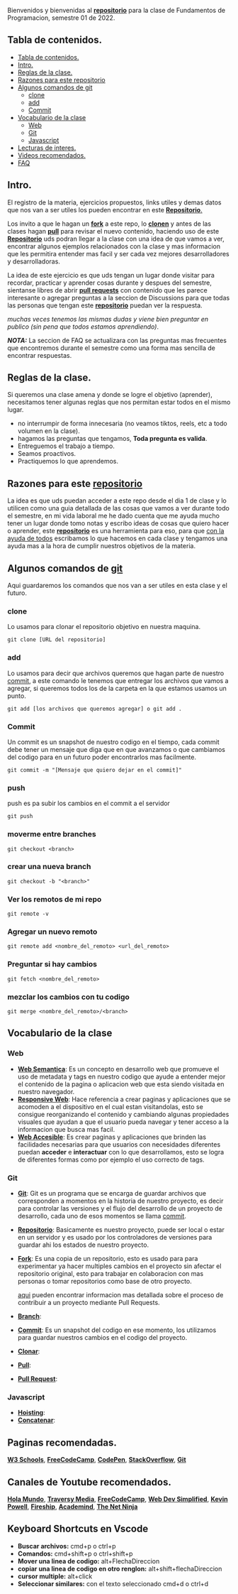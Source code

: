 Bienvenidos y bienvenidas al [**repositorio**]() para la clase de Fundamentos de Programacion, semestre 01 de 2022.

## Tabla de contenidos.

- [Tabla de contenidos.](#tabla-de-contenidos)
- [Intro.](#intro)
- [Reglas de la clase.](#reglas-de-la-clase)
- [Razones para este repositorio](#razones-para-este-repositorio)
- [Algunos comandos de git](#algunos-comandos-de-git)
  - [clone](#clone)
  - [add](#add)
  - [Commit](#commit)
- [Vocabulario de la clase](#vocabulario-de-la-clase)
  - [Web](#web)
  - [Git](#git)
  - [Javascript](#javascript)
- [Lecturas de interes.](#lecturas-de-interes)
- [Videos recomendados.](#videos-recomendados)
- [FAQ](#faq)

## Intro.
El registro de la materia, ejercicios propuestos, links utiles y demas datos que nos van a ser utiles los pueden encontrar en este [**Repositorio**.]()

Los invito a que le hagan un [**fork**](https://docs.github.com/en/get-started/quickstart/fork-a-repo) a este repo, lo [**clonen**]() y antes de las clases hagan [**pull**]() para revisar el nuevo contenido, haciendo uso de este [**Repositorio**]() uds podran llegar a la clase con una idea de que vamos a ver, encontrar algunos ejemplos relacionados con la clase y mas informacion que les permitira entender mas facil y ser cada vez mejores desarrolladores y desarrolladoras.

La idea de este ejercicio es que uds tengan un lugar donde visitar para recordar, practicar y aprender cosas durante y despues del semestre, sientanse libres de abrir [**pull requests**]() con contenido que les parece interesante o agregar preguntas a la seccion de Discussions para que todas las personas que tengan este [**repositorio**]() puedan ver la respuesta.

 _muchas veces tenemos las mismas dudas y viene bien preguntar en publico (sin pena que todos estamos aprendiendo)_.

**_NOTA:_** La seccion de FAQ se actualizara con las preguntas mas frecuentes que encontremos durante el semestre como una forma mas sencilla de encontrar respuestas.

## Reglas de la clase.
Si queremos una clase amena y donde se logre el objetivo (aprender), necesitamos tener algunas reglas que nos permitan estar todos en el mismo lugar.

- no interrumpir de forma innecesaria (no veamos tiktos, reels, etc a todo volumen en la clase).
- hagamos las preguntas que tengamos, **Toda pregunta es valida**.
- Entreguemos el trabajo a tiempo.
- Seamos proactivos.
- Practiquemos lo que aprendemos.

## Razones para este [repositorio]()
La idea es que uds puedan acceder a este repo desde el dia 1 de clase y lo utilicen como una guia detallada de las cosas que vamos a ver durante todo el semestre, en mi vida laboral me he dado cuenta que me ayuda mucho tener un lugar donde tomo notas y escribo ideas de cosas que quiero hacer o aprender, este [**repositorio**]() es una herramienta para eso, para que [con la ayuda de todos](https://docs.github.com/en/get-started/quickstart/contributing-to-projects) escribamos lo que hacemos en cada clase y tengamos una ayuda mas a la hora de cumplir nuestros objetivos de la materia.

## Algunos comandos de [git](https://git-scm.com/book/es/v2/Inicio---Sobre-el-Control-de-Versiones-Fundamentos-de-Git)
Aqui guardaremos los comandos que nos van a ser utiles en esta clase y el futuro.
### clone
Lo usamos para clonar el repositorio objetivo en nuestra maquina.
```
git clone [URL del repositorio]
```
### add
Lo usamos para decir que archivos queremos que hagan parte de nuestro [commit](https://www.w3schools.com/git/git_commit.asp?remote=gitlab), a este comando le tenemos que entregar los archivos que vamos a agregar, si queremos todos los de la carpeta en la que estamos usamos un punto.
```
git add [los archivos que queremos agregar] o git add .
```
### Commit
Un commit es un snapshot de nuestro codigo en el tiempo, cada commit debe tener un mensaje que diga que en que avanzamos o que cambiamos del codigo para en un futuro poder encontrarlos mas facilmente.
```
git commit -m "[Mensaje que quiero dejar en el commit]"
```
### push
push es pa subir los cambios en el commit a el servidor
```
git push
```
### moverme entre branches
```
git checkout <branch>
```
### crear una nueva branch
```
git checkout -b "<branch>"
```
### Ver los remotos de mi repo
```
git remote -v
```
### Agregar un nuevo remoto
```
git remote add <nombre_del_remoto> <url_del_remoto>
```
### Preguntar si hay cambios
```
git fetch <nombre_del_remoto>
```
### mezclar los cambios con tu codigo
```
git merge <nombre_del_remoto>/<branch>
```


## Vocabulario de la clase
### Web
- [**Web Semantica**](https://www.crehana.com/cl/blog/desarrollo-web/web-semantica/): Es un concepto en desarrollo web que promueve el uso de metadata y tags en nuestro codigo que ayude a entender mejor el contenido de la pagina o aplicacion web que esta siendo visitada en nuestro navegador.
- [**Responsive Web**](https://www.w3schools.com/whatis/whatis_responsive.asp): Hace referencia a crear paginas y aplicaciones que se acomoden a el dispositivo en el cual estan visitandolas, esto se consigue reorganizando el contenido y cambiando algunas propiedades visuales que ayudan a que el usuario pueda navegar y tener acceso a la informacion que busca mas facil.
- [**Web Accesible**](https://developer.mozilla.org/es/docs/Learn/Accessibility/What_is_accessibility): Es crear paginas y aplicaciones que brinden las facilidades necesarias para que usuarios con necesidades diferentes puedan **acceder** e **interactuar** con lo que desarrollamos, esto se logra de diferentes formas como por ejemplo el uso correcto de tags.
### Git
- [**Git**](https://git-scm.com/book/es/v2/Inicio---Sobre-el-Control-de-Versiones-Fundamentos-de-Git): Git es un programa que se encarga de guardar archivos que corresponden a momentos en la historia de nuestro proyecto, es decir para controlar las versiones y el flujo del desarrollo de un proyecto de desarrollo, cada uno de esos momentos se llama [commit](https://www.w3schools.com/git/git_commit.asp?remote=gitlab).
- [**Repositorio**](): Basicamente es nuestro proyecto, puede ser local o estar en un servidor y es usado por los controladores de versiones para guardar ahi los estados de nuestro proyecto.
- [**Fork**](https://www.toolsqa.com/git/git-fork/): Es una copia de un repositorio, esto es usado para para experimentar ya hacer multiples cambios en el proyecto sin afectar el repositorio original, esto para trabajar en colaboracion con mas personas o tomar repositorios como base de otro proyecto.

  [aqui](https://docs.github.com/en/get-started/quickstart/contributing-to-projects) pueden encontrar informacion mas detallada sobre el proceso de contribuir a un proyecto mediante Pull Requests.
- [**Branch**]():
- [**Commit**](https://www.w3schools.com/git/git_commit.asp?remote=gitlab): Es un snapshot del codigo en ese momento, los utilizamos para guardar nuestros cambios en el codigo del proyecto.
- [**Clonar**]():
- [**Pull**]():
- [**Pull Request**]():
### Javascript
- [**Hoisting**]():
- [**Concatenar**]():


## Paginas recomendadas.
[**W3 Schools**](https://www.w3schools.com/), [**FreeCodeCamp**](https://www.freecodecamp.org/), [**CodePen**](https://codepen.io/), [**StackOverflow**](https://codepen.io/), [**Git**](https://git-scm.com/)

## Canales de Youtube recomendados.
[**Hola Mundo**](https://www.youtube.com/channel/UC4FHiPgS1KXkUMx3dxBUtPg), [**Traversy Media**](https://www.youtube.com/channel/UC29ju8bIPH5as8OGnQzwJyA), [**FreeCodeCamp**](https://www.youtube.com/channel/UC8butISFwT-Wl7EV0hUK0BQ), [**Web Dev Simplified**](https://www.youtube.com/channel/UCFbNIlppjAuEX4znoulh0Cw), [**Kevin Powell**](https://www.youtube.com/channel/UCFbNIlppjAuEX4znoulh0Cw), [**Fireship**](https://www.youtube.com/channel/UCsBjURrPoezykLs9EqgamOA), [**Academind**](https://www.youtube.com/channel/UCSJbGtTlrDami-tDGPUV9-w), [**The Net Ninja**](https://www.youtube.com/c/TheNetNinja)

## Keyboard Shortcuts en Vscode
- **Buscar archivos:** cmd+p o ctrl+p
- **Comandos:** cmd+shift+p o ctrl+shift+p
- **Mover una linea de codigo:** alt+FlechaDireccion
- **copiar una linea de codigo en otro renglon:** alt+shift+flechaDireccion
- **cursor multiple:** alt+click
- **Seleccionar similares:** con el texto seleccionado cmd+d o ctrl+d